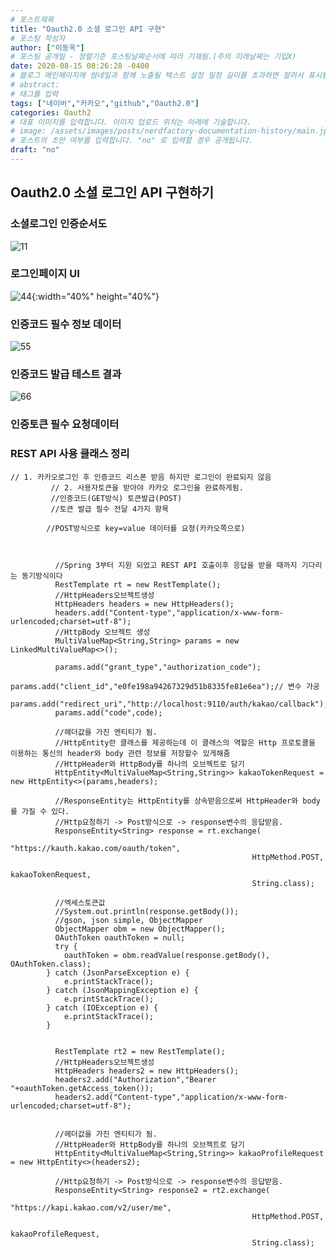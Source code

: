 ```yaml
---
# 포스트제목
title: "Oauth2.0 소셜 로그인 API 구현"
# 포스팅 작성자
author: ["이동옥"] 
# 포스팅 공개일 - 정렬기준 포스팅날짜순서에 따라 기재됨.(주의 미래날짜는 기입X)
date: 2020-08-15 08:26:28 -0400
# 블로그 메인페이지에 썸네일과 함께 노출될 텍스트 설정 일정 길이를 초과하면 잘려서 표시됨.
# abstract:
# 태그를 입력
tags: ["네이버","카카오","github","Oauth2.0"]
categories: Oauth2
# 대표 이미지를 입력합니다. 이미지 업로드 위치는 아래에 기술합니다.
# image: /assets/images/posts/nerdfactory-documentation-history/main.jpg
# 포스트의 초안 여부를 입력합니다. "no" 로 입력할 경우 공개됩니다.
draft: "no"
---
```


## Oauth2.0 소셜 로그인 API 구현하기


### 소셜로그인 인증순서도
![11](https://user-images.githubusercontent.com/12209348/91628513-62b03680-e9fb-11ea-8526-e7874015f07c.PNG)


### 로그인페이지 UI
![44](https://user-images.githubusercontent.com/12209348/91628567-e79b5000-e9fb-11ea-996b-6d10ce1ee6ca.PNG){:width="40%" height="40%"}

### 인증코드 필수 정보 데이터
![55](https://user-images.githubusercontent.com/12209348/91629718-58476a00-ea06-11ea-93a4-1a71f4d39616.PNG)

### 인증코드 발급 테스트 결과
![66](https://user-images.githubusercontent.com/12209348/91629719-59789700-ea06-11ea-8ae1-830be912360e.PNG)


### 인증토큰 필수 요청데이터




### REST API 사용 클래스 정리

```
// 1. 카카오로그인 후 인증코드 리스폰 받음 하지만 로그인이 완료되지 않음
		 // 2. 사용자토큰을 받아야 카카오 로그인을 완료하게됨.
		 //인증코드(GET방식) 토큰발급(POST)
		 //토큰 발급 필수 전달 4가지 항목
		 
		//POST방식으로 key=value 데이터를 요청(카카오쪽으로)
		  
		  
		  
		  //Spring 3부터 지원 되었고 REST API 호출이후 응답을 받을 때까지 기다리는 동기방식이다
		  RestTemplate rt = new RestTemplate();
		  //HttpHeaders오브젝트생성
		  HttpHeaders headers = new HttpHeaders();
		  headers.add("Content-type","application/x-www-form-urlencoded;charset=utf-8");
		  //HttpBody 오브젝트 생성
		  MultiValueMap<String,String> params = new LinkedMultiValueMap<>();
		  
		  params.add("grant_type","authorization_code");
		  params.add("client_id","e0fe198a94267329d51b8335fe81e6ea");// 변수 가공 
		  params.add("redirect_uri","http://localhost:9110/auth/kakao/callback");
		  params.add("code",code);
		  
		  //헤더값을 가진 엔티티가 됨.
		  //HttpEntity란 클래스를 제공하는데 이 클래스의 역할은 Http 프로토콜을 이용하는 통신의 header와 body 관련 정보를 저장할수 있게해줌
		  //HttpHeader와 HttpBody를 하나의 오브젝트로 담기
		  HttpEntity<MultiValueMap<String,String>> kakaoTokenRequest = new HttpEntity<>(params,headers);  
		  
		  //ResponseEntity는 HttpEntity를 상속받음으로써 HttpHeader와 body를 가질 수 있다. 
		  //Http요청하기 -> Post방식으로 -> response변수의 응답받음.
		  ResponseEntity<String> response = rt.exchange(
													  "https://kauth.kakao.com/oauth/token",
													  HttpMethod.POST,
													  kakaoTokenRequest,
													  String.class);
		  
		  //엑세스토큰값 
		  //System.out.println(response.getBody());
		  //gson, json simple, ObjectMapper
		  ObjectMapper obm = new ObjectMapper();
		  OAuthToken oauthToken = null;
		  try {
			oauthToken = obm.readValue(response.getBody(), OAuthToken.class);
		} catch (JsonParseException e) {
			e.printStackTrace();
		} catch (JsonMappingException e) {
			e.printStackTrace();
		} catch (IOException e) {
			e.printStackTrace();
		}
		  
		  
		  RestTemplate rt2 = new RestTemplate();
		  //HttpHeaders오브젝트생성
		  HttpHeaders headers2 = new HttpHeaders();
		  headers2.add("Authorization","Bearer "+oauthToken.getAccess_token());
		  headers2.add("Content-type","application/x-www-form-urlencoded;charset=utf-8");
		 
		   
		  //헤더값을 가진 엔티티가 됨.
		  //HttpHeader와 HttpBody를 하나의 오브젝트로 담기
		  HttpEntity<MultiValueMap<String,String>> kakaoProfileRequest = new HttpEntity<>(headers2);  
		  
		  //Http요청하기 -> Post방식으로 -> response변수의 응답받음.
		  ResponseEntity<String> response2 = rt2.exchange(
													  "https://kapi.kakao.com/v2/user/me",
													  HttpMethod.POST,
													  kakaoProfileRequest,
													  String.class);
```

